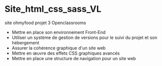 # Site_html_css_sass_VL
site ohmyfood projet 3 Openclassrooms 
- Mettre en place son environnement Front-End
- Utiliser un système de gestion de versions pour le suivi du projet et son hébergement
- Assurer la cohérence graphique d'un site web
- Mettre en œuvre des effets CSS graphiques avancés
- Mettre en place une structure de navigation pour un site web


